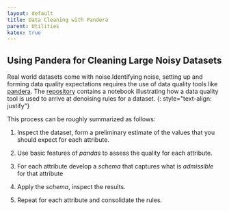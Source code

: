 ```yaml
---
layout: default
title: Data Cleaning with Pandera
parent: Utilities
katex: true
---
```

## Using Pandera for Cleaning Large Noisy Datasets

Real world datasets come with noise.Identifying noise, setting up and forming data quality expectations requires the use of data quality tools like [pandera](https://union.ai/pandera). The [repository](https://github.com/rajivsam/itsm_retail_examples_r2ds/blob/main/notebooks/Retail/data_quality_assessment.ipynb) contains a notebook illustrating how a data quality tool is used to arrive at denoising rules for a dataset.
{: style="text-align: justify"} 

This process can be roughly summarized as follows:
1. Inspect the dataset, form a preliminary estimate of the values that you should expect for each attribute.

2. Use basic features of _pandas_ to assess the quality for each attribute.

3. For each attribute develop a _schema_ that captures what is _admissible_ for that attribute

4. Apply the _schema_, inspect the results.

5. Repeat for each attribute and consolidate the rules.


 

